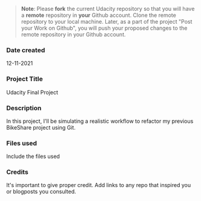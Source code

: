 >**Note**: Please **fork** the current Udacity repository so that you will have a **remote** repository in **your** Github account. Clone the remote repository to your local machine. Later, as a part of the project "Post your Work on Github", you will push your proposed changes to the remote repository in your Github account.

### Date created
12-11-2021

### Project Title
Udacity Final Project

### Description
In this project, I'll be simulating a realistic workflow to refactor my previous BikeShare project using Git.

### Files used
Include the files used

### Credits
It's important to give proper credit. Add links to any repo that inspired you or blogposts you consulted.

